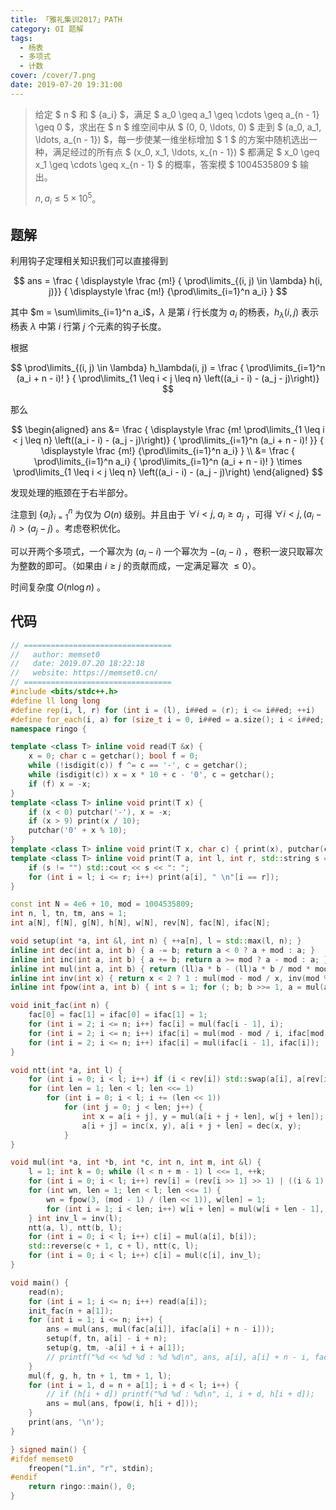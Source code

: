 ```yaml
---
title: 「雅礼集训2017」PATH
category: OI 题解
tags:
  - 杨表
  - 多项式
  - 计数
cover: /cover/7.png
date: 2019-07-20 19:31:00
---
```


> 给定 $ n $ 和 $ \{a_i\} $，满足 $ a_0 \geq a_1 \geq \cdots \geq a_{n - 1} \geq 0 $，求出在 $ n $ 维空间中从 $ (0, 0, \ldots, 0) $ 走到 $ (a_0, a_1, \ldots, a_{n - 1}) $，每一步使某一维坐标增加 $ 1 $ 的方案中随机选出一种，满足经过的所有点 $ (x_0, x_1, \ldots, x_{n - 1}) $ 都满足 $ x_0 \geq x_1 \geq \cdots \geq x_{n - 1} $ 的概率，答案模 $ 1004535809 $ 输出。
>
> $n, a_i \leq 5\times 10^5$。

<!--more-->

## 题解

利用钩子定理相关知识我们可以直接得到

$$
ans = \frac { \displaystyle \frac {m!} { \prod\limits_{(i, j) \in \lambda} h(i, j)}} { \displaystyle \frac {m!} {\prod\limits_{i=1}^n a_i} }
$$

其中 $m = \sum\limits_{i=1}^n a_i$，$\lambda$ 是第 $i$ 行长度为 $a_i$ 的杨表，$h_\lambda(i, j)$ 表示杨表 $\lambda$ 中第 $i$ 行第 $j$ 个元素的钩子长度。

根据

$$
\prod\limits_{(i, j) \in \lambda} h_\lambda(i, j)
= \frac { \prod\limits_{i=1}^n (a_i + n - i)! } { \prod\limits_{1 \leq i < j \leq n} \left((a_i - i) - (a_j - j)\right)}
$$

那么

$$
\begin{aligned}
ans
&= \frac { \displaystyle \frac {m! \prod\limits_{1 \leq i < j \leq n} \left((a_i - i) - (a_j - j)\right)} { \prod\limits_{i=1}^n (a_i + n - i)! }} { \displaystyle \frac {m!} {\prod\limits_{i=1}^n a_i} } \\
&= \frac { \prod\limits_{i=1}^n a_i} { \prod\limits_{i=1}^n (a_i + n - i)! } \times \prod\limits_{1 \leq i < j \leq n} \left((a_i - i) - (a_j - j)\right)
\end{aligned}
$$

发现处理的瓶颈在于右半部分。

注意到 $\{a_i\}_{i=1}^n$ 为仅为 $O(n)$ 级别。并且由于 $\forall i < j ,\; a_i \geq a_j$ ，可得 $\forall i < j, (a_i - i) > (a_j - j)$ 。考虑卷积优化。

可以开两个多项式，一个幂次为 $(a_i - i)$ 一个幂次为 $-(a_i - i)$ ，卷积一波只取幂次为整数的即可。（如果由 $i \geq j$ 的贡献而成，一定满足幂次 $\leq 0$）。

时间复杂度 $O(n \log n)$ 。

<!--more-->

## 代码

```cpp
// =================================
//   author: memset0
//   date: 2019.07.20 18:22:18
//   website: https://memset0.cn/
// =================================
#include <bits/stdc++.h>
#define ll long long
#define rep(i, l, r) for (int i = (l), i##ed = (r); i <= i##ed; ++i)
#define for_each(i, a) for (size_t i = 0, i##ed = a.size(); i < i##ed; ++i)
namespace ringo {

template <class T> inline void read(T &x) {
	x = 0; char c = getchar(); bool f = 0;
	while (!isdigit(c)) f ^= c == '-', c = getchar();
	while (isdigit(c)) x = x * 10 + c - '0', c = getchar();
	if (f) x = -x;
}
template <class T> inline void print(T x) {
	if (x < 0) putchar('-'), x = -x;
	if (x > 9) print(x / 10);
	putchar('0' + x % 10);
}
template <class T> inline void print(T x, char c) { print(x), putchar(c); }
template <class T> inline void print(T a, int l, int r, std::string s = "") {
	if (s != "") std::cout << s << ": ";
	for (int i = l; i <= r; i++) print(a[i], " \n"[i == r]);
}

const int N = 4e6 + 10, mod = 1004535809;
int n, l, tn, tm, ans = 1;
int a[N], f[N], g[N], h[N], w[N], rev[N], fac[N], ifac[N];

void setup(int *a, int &l, int n) { ++a[n], l = std::max(l, n); }
inline int dec(int a, int b) { a -= b; return a < 0 ? a + mod : a; }
inline int inc(int a, int b) { a += b; return a >= mod ? a - mod : a; }
inline int mul(int a, int b) { return (ll)a * b - (ll)a * b / mod * mod; }
inline int inv(int x) { return x < 2 ? 1 : mul(mod - mod / x, inv(mod % x)); }
inline int fpow(int a, int b) { int s = 1; for (; b; b >>= 1, a = mul(a, a)) if (b & 1) s = mul(s, a); return s; }

void init_fac(int n) {
	fac[0] = fac[1] = ifac[0] = ifac[1] = 1;
	for (int i = 2; i <= n; i++) fac[i] = mul(fac[i - 1], i);
	for (int i = 2; i <= n; i++) ifac[i] = mul(mod - mod / i, ifac[mod % i]);
	for (int i = 2; i <= n; i++) ifac[i] = mul(ifac[i - 1], ifac[i]);
}

void ntt(int *a, int l) {
	for (int i = 0; i < l; i++) if (i < rev[i]) std::swap(a[i], a[rev[i]]);
	for (int len = 1; len < l; len <<= 1)
		for (int i = 0; i < l; i += (len << 1))
			for (int j = 0; j < len; j++) {
				int x = a[i + j], y = mul(a[i + j + len], w[j + len]);
				a[i + j] = inc(x, y), a[i + j + len] = dec(x, y);
			}
}

void mul(int *a, int *b, int *c, int n, int m, int &l) {
	l = 1; int k = 0; while (l < n + m - 1) l <<= 1, ++k;
	for (int i = 0; i < l; i++) rev[i] = (rev[i >> 1] >> 1) | ((i & 1) << (k - 1));
	for (int wn, len = 1; len < l; len <<= 1) {
		wn = fpow(3, (mod - 1) / (len << 1)), w[len] = 1;
		for (int i = 1; i < len; i++) w[i + len] = mul(w[i + len - 1], wn);
	} int inv_l = inv(l);
	ntt(a, l), ntt(b, l);
	for (int i = 0; i < l; i++) c[i] = mul(a[i], b[i]);
	std::reverse(c + 1, c + l), ntt(c, l);
	for (int i = 0; i < l; i++) c[i] = mul(c[i], inv_l);
}

void main() {
	read(n);
	for (int i = 1; i <= n; i++) read(a[i]);
	init_fac(n + a[1]);
	for (int i = 1; i <= n; i++) {
		ans = mul(ans, mul(fac[a[i]], ifac[a[i] + n - i]));
		setup(f, tn, a[i] - i + n);
		setup(g, tm, -a[i] + i + a[1]);
		// printf("%d << %d %d : %d %d\n", ans, a[i], a[i] + n - i, fac[a[i]], mul(ifac[a[i] + n - i], fac[a[i] + n - i]));
	}
	mul(f, g, h, tn + 1, tm + 1, l);
	for (int i = 1, d = n + a[1]; i + d < l; i++) {
		// if (h[i + d]) printf("%d %d : %d\n", i, i + d, h[i + d]);
		ans = mul(ans, fpow(i, h[i + d]));
	}
	print(ans, '\n');
}

} signed main() {
#ifdef memset0
	freopen("1.in", "r", stdin);
#endif
	return ringo::main(), 0;
}
```